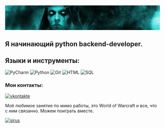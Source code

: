 ![Header](https://github.com/acolyte-py/acolyte-py/blob/main/assets/123123v1.png?raw=true)

## Я начинающий python backend-developer. 

## Языки и инструменты:
![PyCharm](https://img.shields.io/badge/PyCharm-145a5a?style=for-the-badge&logo=PyCharm&logoColor=000000)
![Python](https://img.shields.io/badge/Python-145a5a?style=for-the-badge&logo=Python&logoColor=fffc00)
![Git](https://img.shields.io/badge/Git-145a5a?style=for-the-badge&logo=Git&logoColor=c34f0f)
![HTML](https://img.shields.io/badge/HTML-145a5a?style=for-the-badge&logo=html&logoColor=000000)
![SQL](https://img.shields.io/badge/SQL-145a5a?style=for-the-badge&logo=mysql&logoColor=09fbf8)


### Мои контакты:
[![vkontakte](https://img.shields.io/badge/vkontakte-145a5a?style=for-the-badge&logo=VK&logoColor=0079f5)](https://vk.com/spikedt)

Моё любимое занятие по мимо работы, это World of Warcraft и все, что с ним связанно. Можем поиграть вместе.

[![sirus](https://img.shields.io/badge/sirus-145a5a?style=for-the-badge&logo=sirus&logoColor=0079f5)](https://sirus.su/#/)
